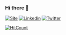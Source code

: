 ### Hi there 👋

[![Site](https://img.shields.io/badge/Site-petersonzeferino-lightgrey)](http://www.petersonzeferino.com/)
[![Linkedin](https://img.shields.io/badge/-LinkedIn-blue)](https://www.linkedin.com/in/petersonzeferino)
[![Twitter](https://img.shields.io/static/v1?label=&message=Twitter&color=9cf)](https://twitter.com/petzeferino)

[![HitCount](http://hits.dwyl.com/petersonzeferino/petersonzeferino.svg)](http://hits.dwyl.com/petersonzeferino/petersonzeferino)

<!--
**petersonzeferino/petersonzeferino** is a ✨ _special_ ✨ repository because its `README.md` (this file) appears on your GitHub profile.

Here are some ideas to get you started:

- 🔭 I’m currently working on ...
- 🌱 I’m currently learning ...
- 👯 I’m looking to collaborate on ...
- 🤔 I’m looking for help with ...
- 💬 Ask me about ...
- 📫 How to reach me: ...
- 😄 Pronouns: ...
- ⚡ Fun fact: ...
-->
